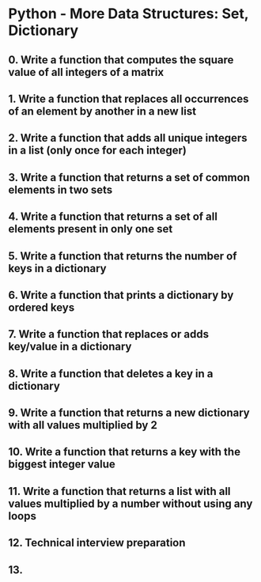 # Python - More Data Structures: Set, Dictionary

## 0. Write a function that computes the square value of all integers of a matrix

## 1. Write a function that replaces all occurrences of an element by another in a new list

## 2. Write a function that adds all unique integers in a list (only once for each integer)

## 3. Write a function that returns a set of common elements in two sets

## 4. Write a function that returns a set of all elements present in only one set

## 5. Write a function that returns the number of keys in a dictionary

## 6. Write a function that prints a dictionary by ordered keys

## 7. Write a function that replaces or adds key/value in a dictionary

## 8. Write a function that deletes a key in a dictionary

## 9. Write a function that returns a new dictionary with all values multiplied by 2

## 10. Write a function that returns a key with the biggest integer value

## 11. Write a function that returns a list with all values multiplied by a number without using any loops

## 12. Technical interview preparation

## 13. 